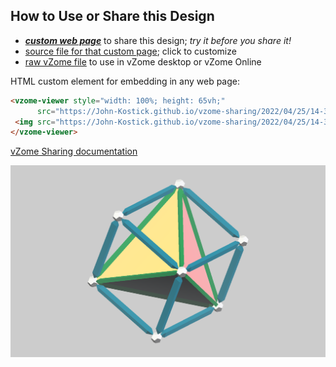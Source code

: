 
## How to Use or Share this Design

 - [***custom web page***][post] to share this design; *try it before you share it!*
 - [source file for that custom page][source]; click to customize
 - [raw vZome file][raw] to use in vZome desktop or vZome Online
 
 HTML custom element for embedding in any web page:
 ```html
<vzome-viewer style="width: 100%; height: 65vh;"
       src="https://John-Kostick.github.io/vzome-sharing/2022/04/25/14-37-06-Tetrahedron-in-Cube/Tetrahedron-in-Cube.vZome" >
  <img src="https://John-Kostick.github.io/vzome-sharing/2022/04/25/14-37-06-Tetrahedron-in-Cube/Tetrahedron-in-Cube.png" />
</vzome-viewer>
 ```

[vZome Sharing documentation](https://vzome.github.io/vzome/sharing.html#how-it-works)

![Image](<Tetrahedron-in-Cube.png>)


[post]: <https://John-Kostick.github.io/vzome-sharing/2022/04/25/Tetrahedron-in-Cube-14-37-06.html>
[source]: <https://github.com/John-Kostick/vzome-sharing/edit/main/_posts/2022-04-25-Tetrahedron-in-Cube-14-37-06.md>
[raw]: <https://raw.githubusercontent.com/John-Kostick/vzome-sharing/main/2022/04/25/14-37-06-Tetrahedron-in-Cube/Tetrahedron-in-Cube.vZome>